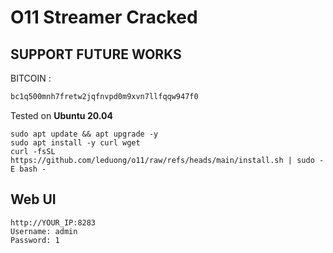 # O11 Streamer Cracked

## SUPPORT FUTURE WORKS

BITCOIN :

```sh
bc1q500mnh7fretw2jqfnvpd0m9xvn7llfqqw947f0
```

Tested on **Ubuntu 20.04**

```
sudo apt update && apt upgrade -y
sudo apt install -y curl wget
curl -fsSL https://github.com/leduong/o11/raw/refs/heads/main/install.sh | sudo -E bash -
```

## Web UI

```
http://YOUR_IP:8283
Username: admin
Password: 1
```

